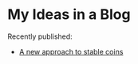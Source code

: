 # My Ideas in a Blog

Recently published:
- [A new approach to stable coins](https://csdummi.github.io/Ideas/Stable-Coin)
